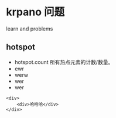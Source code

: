 # krpano 问题
learn  and problems

## hotspot

+ hotspot.count
所有热点元素的计数/数量。
+ ewr
+ werw 
+ wer 
+ wer 


```
<div>
	<div>哈哈哈</div>
</div>

```


